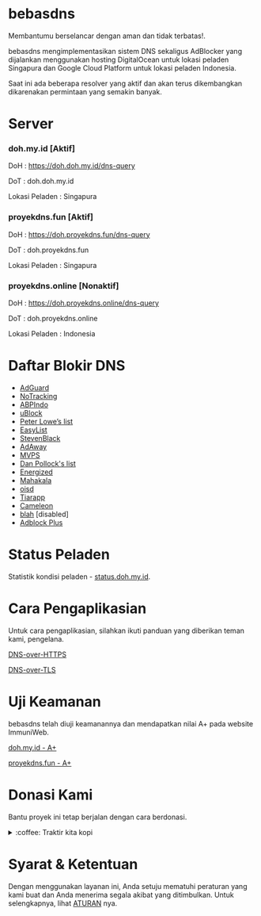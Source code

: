 # bebasdns
Membantumu berselancar dengan aman dan tidak terbatas!.

bebasdns mengimplementasikan sistem DNS sekaligus AdBlocker yang dijalankan menggunakan hosting DigitalOcean untuk lokasi peladen Singapura dan Google Cloud Platform untuk lokasi peladen Indonesia.

Saat ini ada beberapa resolver yang aktif dan akan terus dikembangkan dikarenakan permintaan yang semakin banyak.

# Server

### doh.my.id [Aktif]

DoH : https://doh.doh.my.id/dns-query

DoT : doh.doh.my.id

Lokasi Peladen : Singapura

### proyekdns.fun [Aktif]

DoH : https://doh.proyekdns.fun/dns-query

DoT : doh.proyekdns.fun

Lokasi Peladen : Singapura

### proyekdns.online [Nonaktif]

DoH : https://doh.proyekdns.online/dns-query

DoT : doh.proyekdns.online

Lokasi Peladen : Indonesia

# Daftar Blokir DNS
- [AdGuard](https://adguardteam.github.io/AdGuardSDNSFilter/Filters/filter.txt)
- [NoTracking](https://raw.githubusercontent.com/notracking/hosts-blocklists/master/adblock/adblock.txt)
- [ABPIndo](https://raw.githubusercontent.com/ABPindo/indonesianadblockrules/master/subscriptions/abpindo.txt)
- [uBlock](https://raw.githubusercontent.com/uBlockOrigin/uAssets/master/filters/filters.txt)
- [Peter Lowe’s list](http://pgl.yoyo.org/adservers/serverlist.php?hostformat=hosts&showintro=0&mimetype=plaintext)
- [EasyList](https://easylist.to/easylist/easylist.txt)
- [StevenBlack](https://raw.githubusercontent.com/StevenBlack/hosts/master/hosts)
- [AdAway](https://adaway.org/hosts.txt)
- [MVPS](https://winhelp2002.mvps.org/hosts.txt)
- [Dan Pollock's list](https://someonewhocares.org/hosts/hosts)
- [Energized](https://block.energized.pro/ultimate/formats/hosts)
- [Mahakala](http://adblock.mahakala.is/)
- [oisd](https://abp.oisd.nl/)
- [Tiarapp](https://raw.githubusercontent.com/pengelana/blocklist/master/domain.txt)
- [Cameleon](http://sysctl.org/cameleon/hosts)
- [blah](https://oooo.b-cdn.net/blahdns/lite_adblocker.txt) [disabled]
- [Adblock Plus](https://easylist-downloads.adblockplus.org/abp-filters-anti-cv.txt)

# Status Peladen

Statistik kondisi peladen - [status.doh.my.id](https://status.doh.my.id/).

# Cara Pengaplikasian

Untuk cara pengaplikasian, silahkan ikuti panduan yang diberikan teman kami, pengelana.

[DNS-over-HTTPS](https://github.com/pengelana/blocklist/wiki/DNS-over-HTTPS-(DoH))

[DNS-over-TLS](https://github.com/pengelana/blocklist/wiki/DNS-over-TLS-(DoT))

# Uji Keamanan

bebasdns telah diuji keamanannya dan mendapatkan nilai A+ pada website ImmuniWeb.

[doh.my.id - A+](https://www.immuniweb.com/ssl/?id=Me1q7XZy)

[proyekdns.fun - A+](https://www.immuniweb.com/ssl/?id=T12fJh5r)

# Donasi Kami

Bantu proyek ini tetap berjalan dengan cara berdonasi.

<div>
<details>
 <summary>:coffee: Traktir kita kopi</summary>

</br>

<a href="https://trakteer.id/bebasidbykini"><img src="https://img.shields.io/static/v1?label=Trakteer&message=bebasidbykini&color=C02433"></a>

<a href="https://saweria.co/bebasidbykini"><img src="https://img.shields.io/static/v1?label=Saweria&message=bebasidbykini&color=FAAE2B"></a>
 
</details>
</div>

# Syarat & Ketentuan

Dengan menggunakan layanan ini, Anda setuju mematuhi peraturan yang kami buat dan Anda menerima segala akibat yang ditimbulkan. Untuk selengkapnya, lihat [ATURAN](https://github.com/bebasid/bebasid/blob/master/dev/readme/RULES.md) nya.
